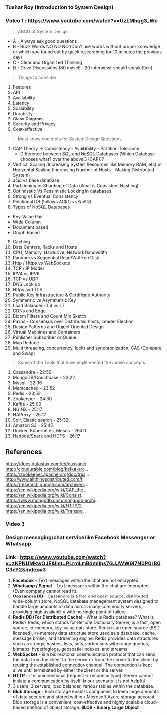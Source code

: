 ### Tushar Roy (Introduction to System Design)

### Video 1 : https://www.youtube.com/watch?v=UzLMhqg3_Wc

> ABCD of System Design
* A - Always ask good questions
* B - Buzz Words NO NO NO (Don't use words without proper knowledge or which you found out by quick researching for 10 minutes the previous day) 
* C - Clear and Organized Thinking
* D - Drive Discussions (80 myself - 20 interviewr should speak Rule)

> Things to consider
1. Features
2. API
3. Availability
4. Latency
5. Scalability
6. Durability
7. Class Diagram
8. Security and Privacy
9. Cost-effective

> Must know concepts for System Design Questions
1. CAP Theory -> Consistency - Availability - Partition Tolerance
   * Difference between SQL and NoSQL Databases (Which Database chooses what? over the above 3 (CAP))?
2. Vertical Scaling (Increasing System Resources like Memory RAM, etc) or Horizontal Scaling (Increasing Number of Hosts - Making Distributed System)
3. acid vs base database
4. Partitioning or Sharding of Data (What is Consistent Hashing)
5. Optimisstic Vs Pessimistic Locking in databases
6. Strong vs Eventual Consistency
7. Relational DB (follows ACID) vs NoSQL
8. Types of NoSQL Databases
  * Key-Value Pair
  * Wide Column
  * Document based
  * Graph Based
9. Caching 
10. Data Centers, Racks and Hosts
11. CPU, Memory, Harddrive, Network Bandwidth
12. Random vs Sequential Read/Write on Disk
13. Http / Https vs WebSockets
14. TCP / IP Model
15. IPV4 vs IPV6
16. TCP vs UDP
17. DNS Look up
18. Https and TLS
19. Public Key Infrastructure & Certificate Authority
20. Symmetric vs Asymmetric Key
21. Load Balancer - L4 vs L7
22. CDNs and Edge
23. Bloom Filters and Count Min Sketch
24. Paxos - Consensus over Distributed hosts, Leader Election
25. Design Patterns and Object Oriented Design
26. Virtual Machines and Containers
27. Publisher Subscriber or Queue
28. Map Reduce
29. Multi threading, concurrency, locks and synchronization, CAS (Compare and Swap) 

> Some of the Tools that have implemented the above concepts

1. Cassandra - 22:50 
2. MongoDB/Couchbase - 23:22 
3. Mysql - 22:36 
4. Memcached - 23:52
5. Redis - 23:52 
6. Zookeeper - 24:30 
7. Kafka - 25:00 
8. NGINX - 25:17 
9. HAProxy -  25:17 
10. Solr, Elastic search - 25:32 
11. Amazon S3 - 25:45 
12. Docker, Kubernetes, Mesos - 26:00 
13. Hadoop/Spark and HDFS - 26:17

## References
https://docs.datastax.com/en/cassandr...
http://cloudurable.com/blog/kafka-arc...
https://zookeeper.apache.org/doc/trun...
http://www.allthingsdistributed.com/f...
https://research.google.com/archive/b...
https://en.wikipedia.org/wiki/CAP_the...
https://en.wikipedia.org/wiki/Consist...
https://www.mongodb.com/mongodb-archi...
https://en.wikipedia.org/wiki/HTTP/2
https://en.wikipedia.org/wiki/Transpo...


### Video 3
### Design messaging/chat service like Facebook Messenger or Whatsapp
### Link : https://www.youtube.com/watch?v=zKPNUMkwOJE&list=PLrmLmBdmIlps7GJJWW9I7N0P0rB0C3eY2&index=3

1. **Facebook** - Text messages within the chat are not encrypted
2. **Whatsapp / Signal** - Text messages within the chat are encrypted. (Even company cannot read it).
3. **Cassandra DB** - Cassandra is a free and open-source, distributed, wide-column store, NoSQL database management system designed to handle large amounts of data across many commodity servers, providing high availability with no single point of failure.
4. **Redis DB (For Distributed Cache)** - What is Redis database? What is Redis? Redis, which stands for Remote Dictionary Server, is a fast, open source, in-memory, key-value data store. Redis is an open source (BSD licensed), in-memory data structure store used as a database, cache, message broker, and streaming engine. Redis provides data structures such as strings, hashes, lists, sets, sorted sets with range queries, bitmaps, hyperloglogs, geospatial indexes, and streams.
5. **WebSocket** - is a bidirectional communication protocol that can send the data from the client to the server or from the server to the client by reusing the established connection channel. The connection is kept alive until terminated by either the client or the server.
6. **HTTP** - it is unidirectional (request -> response type). Server cannot initiate a communication by itself. In our scenario it is not helpful
7. 3 users, 3 servers, load balancer, various tables within the database.
8. **Blob Storage** - Blob storage enables companies to keep large amounts of data secured and stored within a Microsoft Azure storage account. Blob storage is a convenient, cost-effective and highly scalable cloud-based method of object storage. **BLOB - Binary Large Object**
